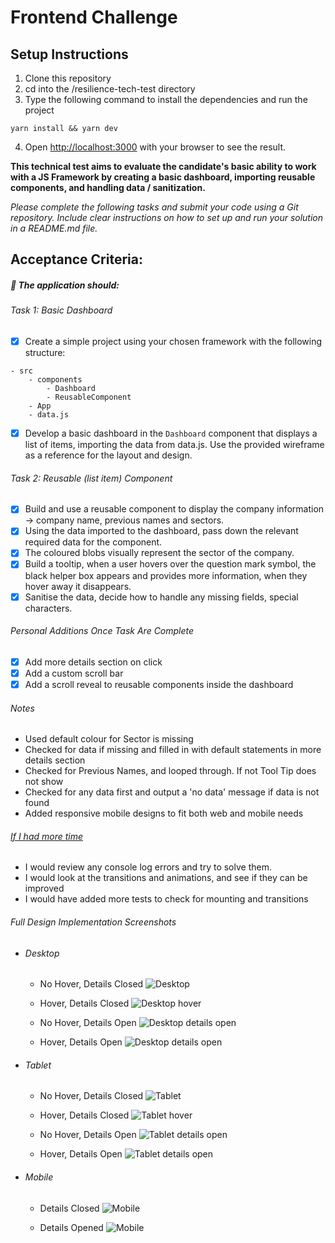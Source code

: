 # Frontend Challenge

## Setup Instructions

1. Clone this repository
2. cd into the /resilience-tech-test directory
3. Type the following command to install the dependencies and run the project

```
yarn install && yarn dev
```

4. Open [http://localhost:3000](http://localhost:3000) with your browser to see the result.

**This technical test aims to evaluate the candidate's basic ability to work with a JS Framework by creating a basic dashboard, importing reusable components, and handling data / sanitization.**

_Please complete the following tasks and submit your code using a Git repository. Include clear instructions on how to set up and run your solution in a README.md file._

## Acceptance Criteria:

##### :wrench: The application should:

###### _Task 1: Basic Dashboard_

- [x] Create a simple project using your chosen framework with the following structure:

```
- src
    - components
        - Dashboard
        - ReusableComponent
    - App
    - data.js
```

- [x] Develop a basic dashboard in the `Dashboard` component that displays a list of items, importing the data from data.js. Use the provided wireframe as a reference for the layout and design.

###### _Task 2: Reusable (list item) Component_

- [x] Build and use a reusable component to display the company information -> company name, previous names and sectors.
- [x] Using the data imported to the dashboard, pass down the relevant required data for the component.
- [x] The coloured blobs visually represent the sector of the company.
- [x] Build a tooltip, when a user hovers over the question mark symbol, the black helper box appears and provides more information, when they hover away it disappears.
- [x] Sanitise the data, decide how to handle any missing fields, special characters.

###### _Personal Additions Once Task Are Complete_

- [x] Add more details section on click
- [x] Add a custom scroll bar
- [x] Add a scroll reveal to reusable components inside the dashboard

###### _Notes_

- Used default colour for Sector is missing
- Checked for data if missing and filled in with default statements in more details section
- Checked for Previous Names, and looped through. If not Tool Tip does not show
- Checked for any data first and output a 'no data' message if data is not found
- Added responsive mobile designs to fit both web and mobile needs

###### <ins>_If I had more time_</ins>

- I would review any console log errors and try to solve them.
- I would look at the transitions and animations, and see if they can be improved
- I would have added more tests to check for mounting and transitions

###### _Full Design Implementation Screenshots_

- ###### Desktop ######
    - No Hover, Details Closed
        ![Desktop](./public/Desktop.png)

    - Hover, Details Closed
        ![Desktop hover](./public/Desktop_hover.png)

    - No Hover, Details Open
        ![Desktop details open](./public/Desktop_details_open.png)

    - Hover, Details Open
        ![Desktop details open](./public/Desktop_details_open_hover.png)

- ###### Tablet ######
    - No Hover, Details Closed
        ![Tablet](./public/Tablet_details_closed.png)

    - Hover, Details Closed
        ![Tablet hover](./public/Tablet_details_closed_hover.png)

    - No Hover, Details Open
        ![Tablet details open](./public/Tablet_details_open.png)

    - Hover, Details Open
        ![Tablet details open](./public/Tablet_details_open_hover.png)

- ###### Mobile ######
    - Details Closed
        ![Mobile](./public/Mobile_details_closed.png)

    - Details Opened
        ![Mobile](./public/Mobile_details_open.png.png)